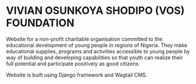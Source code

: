 # VIVIAN OSUNKOYA SHODIPO (VOS) FOUNDATION
Website for a non-profit charitable organisation committed to the educational development of young people in regions of Nigeria. They make educational supplies, programs and activities accessible to young people by way of building and developing capabilities so that youth can realize their full potential and participate positively as good citizens.

Website is built using Django framework and Wagtail CMS.
